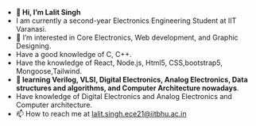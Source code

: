 - **👋 Hi, I’m Lalit Singh**
- I am currently a second-year Electronics Engineering Student at IIT Varanasi.
- 👀 I’m interested in Core Electronics, Web development, and Graphic Designing.
- Have a good knowledge of C, C++.
- Have the knowledge of React, Node.js, Html5, CSS,bootstrap5, Mongoose,Tailwind.
- **🌱 learning Verilog, VLSI, Digital Electronics, Analog Electronics, Data structures and algorithms, and Computer Architecture nowadays**.
- Have knowledge of Digital Electronics and Analog Electronics and Computer architecture.
- 📫 How to reach me at lalit.singh.ece21@iitbhu.ac.in

<!---
9389lalit/9389lalit is a ✨ special ✨ repository because its `README.md` (this file) appears on your GitHub profile.
You can click the Preview link to take a look at your changes.
--->

